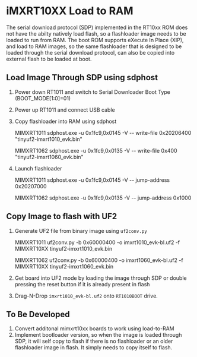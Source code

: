 # iMXRT10XX Load to RAM

The serial download protocol (SDP) implemented in the RT10xx ROM does not have the abilty natively load flash, so a flashloader image needs to be loaded to run from RAM.  The boot ROM supports eXecute In Place (XIP), and load to RAM images, so the same flashloader that is designed to be loaded through the serial download protocol, can also be copied into external flash to be loaded at boot.  

## Load Image Through SDP using sdphost

1. Power down RT1011 and switch to Serial Downloader Boot Type (BOOT_MODE[1:0]=01)
2. Power up RT1011 and connect USB cable
3. Copy flashloader into RAM using sdphost

    MIMXRT1011
        sdphost.exe -u 0x1fc9,0x0145 -V -- write-file 0x20206400 "tinyuf2-imxrt1010_evk.bin"

    MIMXRT1062
        sdphost.exe -u 0x1fc9,0x0135 -V -- write-file 0x400 "tinyuf2-imxrt1060_evk.bin"

4. Launch flashloader

    MIMXRT1011
        sdphost.exe -u 0x1fc9,0x0145 -V -- jump-address 0x20207000

    MIMXRT1062
        sdphost.exe -u 0x1fc9,0x0135 -V -- jump-address 0x1000

## Copy Image to flash with UF2

1. Generate UF2 file from binary image using `uf2conv.py`

    MIMXRT1011
        uf2conv.py -b 0x60000400 -o imxrt1010_evk-bl.uf2 -f MIMXRT10XX tinyuf2-imxrt1010_evk.bin

    MIMXRT1062
        uf2conv.py -b 0x60000400 -o imxrt1060_evk-bl.uf2 -f MIMXRT10XX tinyuf2-imxrt1060_evk.bin

2. Get board into UF2 mode by loading the image through SDP or double pressing the reset button if it is already present in flash
3. Drag-N-Drop `imxrt1010_evk-bl.uf2` onto `RT1010BOOT` drive.

## To Be Developed

1. Convert additonal mimxrt10xx boards to work using load-to-RAM
2. Implement bootloader version, so when the image is loaded through SDP, it will self copy to flash if there is no flashloader or an older flashloader image in flash.  It simply needs to copy itself to flash.